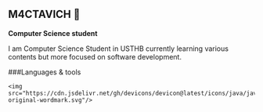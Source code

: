 ## M4CTAVICH 👋

**Computer Science student**

I am Computer Science Student in USTHB currently learning various contents but more focused on software development.

###Languages & tools

    <img src="https://cdn.jsdelivr.net/gh/devicons/devicon@latest/icons/java/java-original-wordmark.svg"/>
          


